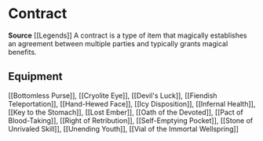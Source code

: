 ﻿---
id: '329'
name: Contract
rarity: Common
source: '[[DATABASE/source/Legends|Legends]]'
trait:
- Contract
type: Trait

---
# Contract

**Source** [[Legends]]
A contract is a type of item that magically establishes an agreement between multiple parties and typically grants magical benefits.

## Equipment

[[Bottomless Purse]], [[Cryolite Eye]], [[Devil's Luck]], [[Fiendish Teleportation]], [[Hand-Hewed Face]], [[Icy Disposition]], [[Infernal Health]], [[Key to the Stomach]], [[Lost Ember]], [[Oath of the Devoted]], [[Pact of Blood-Taking]], [[Right of Retribution]], [[Self-Emptying Pocket]], [[Stone of Unrivaled Skill]], [[Unending Youth]], [[Vial of the Immortal Wellspring]]